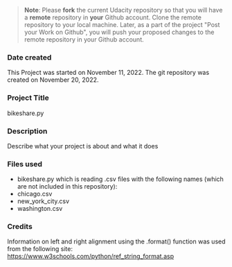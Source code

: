 >**Note**: Please **fork** the current Udacity repository so that you will have a **remote** repository in **your** Github account. Clone the remote repository to your local machine. Later, as a part of the project "Post your Work on Github", you will push your proposed changes to the remote repository in your Github account.

### Date created
This Project was started on November 11, 2022.
The git repository was created on November 20, 2022.

### Project Title
bikeshare.py

### Description
Describe what your project is about and what it does

### Files used
* bikeshare.py
which is reading .csv files with the following names (which are not included in this repository):
* chicago.csv
* new_york_city.csv
* washington.csv

### Credits
Information on left and right alignment using the .format() function was used
from the following site: https://www.w3schools.com/python/ref_string_format.asp
